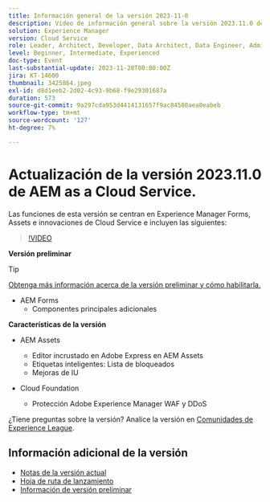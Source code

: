 ```yaml
---
title: Información general de la versión 2023-11-0
description: Vídeo de información general sobre la versión 2023.11.0 de Adobe Experience Manager as a Cloud Service, las funciones de esta versión se centran en Experience Manager Forms, Assets y Cloud Service
solution: Experience Manager
version: Cloud Service
role: Leader, Architect, Developer, Data Architect, Data Engineer, Admin, User
level: Beginner, Intermediate, Experienced
doc-type: Event
last-substantial-update: 2023-11-28T00:00:00Z
jira: KT-14600
thumbnail: 3425864.jpeg
exl-id: d8d1eeb2-2d02-4c93-9b68-f9e29301687a
duration: 573
source-git-commit: 9a297cda953d4414131657f9ac84580aea0eabeb
workflow-type: tm+mt
source-wordcount: '127'
ht-degree: 7%

---
```


# Actualización de la versión 2023.11.0 de AEM as a Cloud Service.

Las funciones de esta versión se centran en Experience Manager Forms, Assets e innovaciones de Cloud Service e incluyen las siguientes:

>[!VIDEO](https://video.tv.adobe.com/v/3425864/?learn=on)

**Versión preliminar**

>[!TIP]
>
>[Obtenga más información acerca de la versión preliminar y cómo habilitarla.](https://experienceleague.adobe.com/docs/experience-manager-cloud-service/content/release-notes/prerelease.html)

* AEM Forms
   * Componentes principales adicionales

**Características de la versión**

* AEM Assets
   * Editor incrustado en Adobe Express en AEM Assets
   * Etiquetas inteligentes: Lista de bloqueados
   * Mejoras de IU

* Cloud Foundation
   * Protección Adobe Experience Manager WAF y DDoS

¿Tiene preguntas sobre la versión?  Analice la versión en [Comunidades de Experience League](https://adobe.ly/3uBHk1D).

## Información adicional de la versión

* [Notas de la versión actual](https://experienceleague.adobe.com/docs/experience-manager-cloud-service/content/release-notes/home.html?lang=es)
* [Hoja de ruta de lanzamiento](https://experienceleague.adobe.com/docs/experience-manager-release-information/aem-release-updates/update-releases-roadmap.html?lang=es)
* [Información de versión preliminar](https://experienceleague.adobe.com/docs/experience-manager-cloud-service/content/release-notes/prerelease.html)
